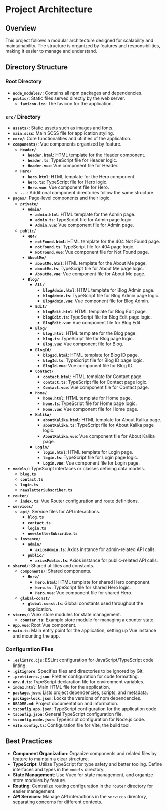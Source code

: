 # Project Architecture
## Overview

This project follows a modular architecture designed for scalability and maintainability. The structure is organized by
features and responsibilities, making it easier to manage and understand.

## Directory Structure

### Root Directory

- **`node_modules/`**: Contains all npm packages and dependencies.
- **`public/`**: Static files served directly by the web server.
    - **`favicon.ico`**: The favicon for the application.

### `src/` Directory

- **`assets/`**: Static assets such as images and fonts.
- **`main.scss`**: Main SCSS file for application styling.
- **`core/`**: Core functionalities and utilities of the application.
- **`components/`**: Vue components organized by feature.
    - **`Header/`**
        - **`header.html`**: HTML template for the Header component.
        - **`header.ts`**: TypeScript file for Header logic.
        - **`Header.vue`**: Vue component file for Header.
    - **`Hero/`**
        - **`hero.html`**: HTML template for the Hero component.
        - **`hero.ts`**: TypeScript file for Hero logic.
        - **`Hero.vue`**: Vue component file for Hero.
    - **`...`**: Additional component directories follow the same structure.
- **`pages/`**: Page-level components and their logic.
    - **`private/`**
        - **`Admin/`**
            - **`admin.html`**: HTML template for the Admin page.
            - **`admin.ts`**: TypeScript file for Admin page logic.
            - **`Admin.vue`**: Vue component file for Admin page.
    - **`public/`**
        - **`404/`**
            - **`notFound.html`**: HTML template for the 404 Not Found page.
            - **`notFound.ts`**: TypeScript file for 404 page logic.
            - **`NotFound.vue`**: Vue component file for Not Found page.
        - **`AboutMe/`**
            - **`aboutMe.html`**: HTML template for the About Me page.
            - **`aboutMe.ts`**: TypeScript file for About Me page logic.
            - **`AboutMe.vue`**: Vue component file for About Me page.
        - **`Blog/`**
            - **`All/`**
                - **`blogAdmin.html`**: HTML template for Blog Admin page.
                - **`blogAdmin.ts`**: TypeScript file for Blog Admin page logic.
                - **`BlogAdmin.vue`**: Vue component file for Blog Admin.
            - **`Edit/`**
                - **`blogEdit.html`**: HTML template for Blog Edit page.
                - **`blogEdit.ts`**: TypeScript file for Blog Edit page logic.
                - **`BlogEdit.vue`**: Vue component file for Blog Edit.
            - **`Blog/`**
                - **`blog.html`**: HTML template for the Blog page.
                - **`blog.ts`**: TypeScript file for Blog page logic.
                - **`Blog.vue`**: Vue component file for Blog.
            - **`BlogId/`**
                - **`blogId.html`**: HTML template for Blog ID page.
                - **`blogId.ts`**: TypeScript file for Blog ID page logic.
                - **`BlogId.vue`**: Vue component file for Blog ID.
            - **`Contact/`**
                - **`contact.html`**: HTML template for Contact page.
                - **`contact.ts`**: TypeScript file for Contact page logic.
                - **`Contact.vue`**: Vue component file for Contact page.
            - **`Home/`**
                - **`home.html`**: HTML template for Home page.
                - **`home.ts`**: TypeScript file for Home page logic.
                - **`Home.vue`**: Vue component file for Home page.
            - **`Kalika/`**
                - **`aboutKalika.html`**: HTML template for About Kalika page.
                - **`aboutKalika.ts`**: TypeScript file for About Kalika page logic.
                - **`AboutKalika.vue`**: Vue component file for About Kalika page.
            - **`Login/`**
                - **`login.html`**: HTML template for Login page.
                - **`login.ts`**: TypeScript file for Login page logic.
                - **`Login.vue`**: Vue component file for Login page.
- **`models/`**: TypeScript interfaces or classes defining data models.
    - **`blog.ts`**
    - **`contact.ts`**
    - **`login.ts`**
    - **`newsletterSubscriber.ts`**
- **`router/`**
    - **`index.ts`**: Vue Router configuration and route definitions.
- **`services/`**
    - **`api/`**: Service files for API interactions.
        - **`blog.ts`**
        - **`contact.ts`**
        - **`login.ts`**
        - **`newsletterSubscribe.ts`**
    - **`instance/`**
        - **`admin/`**
            - **`axiosAdmin.ts`**: Axios instance for admin-related API calls.
        - **`public/`**
            - **`axiosPublic.ts`**: Axios instance for public-related API calls.
- **`shared/`**: Shared utilities and constants.
    - **`components/`**: Shared components.
        - **`Hero/`**
            - **`hero.html`**: HTML template for shared Hero component.
            - **`hero.ts`**: TypeScript file for shared Hero logic.
            - **`Hero.vue`**: Vue component file for shared Hero.
    - **`global-const/`**
        - **`global.const.ts`**: Global constants used throughout the application.
- **`stores/`**: Vuex store modules for state management.
    - **`counter.ts`**: Example store module for managing a counter state.
- **`App.vue`**: Root Vue component.
- **`main.ts`**: Main entry point for the application, setting up Vue instance and mounting the app.

### Configuration Files

- **`.eslintrc.cjs`**: ESLint configuration for JavaScript/TypeScript code linting.
- **`.gitignore`**: Specifies files and directories to be ignored by Git.
- **`.prettierrc.json`**: Prettier configuration for code formatting.
- **`env.d.ts`**: TypeScript declaration file for environment variables.
- **`index.html`**: Main HTML file for the application.
- **`package.json`**: Lists project dependencies, scripts, and metadata.
- **`package-lock.json`**: Locks the versions of npm dependencies.
- **`README.md`**: Project documentation and information.
- **`tsconfig.app.json`**: TypeScript configuration for the application code.
- **`tsconfig.json`**: General TypeScript configuration file.
- **`tsconfig.node.json`**: TypeScript configuration for Node.js code.
- **`vite.config.ts`**: Configuration file for Vite, the build tool.

## Best Practices

- **Component Organization**: Organize components and related files by feature to maintain a clear structure.
- **TypeScript**: Utilize TypeScript for type safety and better tooling. Define interfaces and types in the `models`
  directory.
- **State Management**: Use Vuex for state management, and organize store modules by feature.
- **Routing**: Centralize routing configuration in the `router` directory for easier management.
- **API Services**: Manage API interactions in the `services` directory, separating concerns for different contexts.